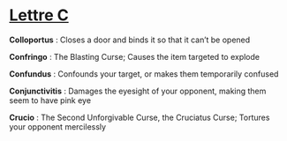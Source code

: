 # [Lettre C](/)

**Colloportus** : Closes a door and binds it so that it can’t be opened

**Confringo** : The Blasting Curse; Causes the item targeted to explode

**Confundus** : Confounds your target, or makes them temporarily confused

**Conjunctivitis** : Damages the eyesight of your opponent, making them seem to have pink eye

**Crucio** : The Second Unforgivable Curse, the Cruciatus Curse; Tortures your opponent mercilessly

